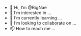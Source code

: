 - 👋 Hi, I’m @BigNae
- 👀 I’m interested in ...
- 🌱 I’m currently learning ...
- 💞️ I’m looking to collaborate on ...
- 📫 How to reach me ...

<!---
BigNae/BigNae is a ✨ special ✨ repository because its `README.md` (this file) appears on your GitHub profile.
You can click the Preview link to take a look at your changes.
--->
